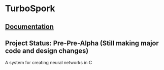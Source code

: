 # TurboSpork

## [Documentation](https://magicalbat.github.io/TurboSpork/)

## Project Status: Pre-Pre-Alpha (Still making major code and design changes)

A system for creating neural networks in C
